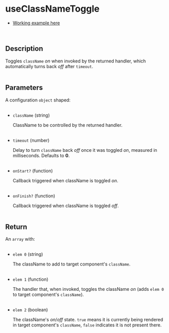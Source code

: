 # useClassNameToggle

- [Working example here](https://rfh.netlify.app/use-class-name-toggle)

<br />

## Description

Toggles `className` _on_ when invoked by the returned handler, which automatically turns back _off_ after `timeout`.
<br />
<br />

## Parameters

A configuration `object` shaped:
<br /> <br />

- `className` (string)

  ClassName to be controlled by the returned handler.
  <br />
  <br />

- `timeout` (number)

  Delay to turn `className` back _off_ once it was toggled _on_, measured in milliseconds. Defaults to **0**.
  <br />
  <br />

- `onStart?` (function)

  Callback triggered when className is toggled _on_.
  <br />
  <br />

- `onFinish?` (function)

  Callback triggered when className is toggled _off_.
  <br />
  <br />

## Return

An `array` with:
<br />
<br />

- `elem 0` (string)

  The className to add to target component's `className`.
  <br /> <br />

- `elem 1` (function)

  The handler that, when invoked, toggles the className _on_ (adds `elem 0` to target component's `className`).
  <br /> <br />

- `elem 2` (boolean)

  The className's _on_/_off_ state. `true` means it is currently being rendered in target component's `className`, `false` indicates it is not present there.
